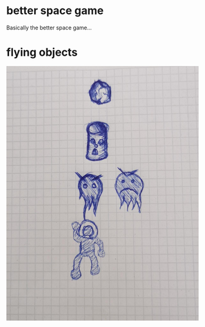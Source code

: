 # better space game
Basically the better space game...


# flying objects
![img](https://raw.githubusercontent.com/SytPraxis/better-space-game/master/sketches/sketch.jpeg)


